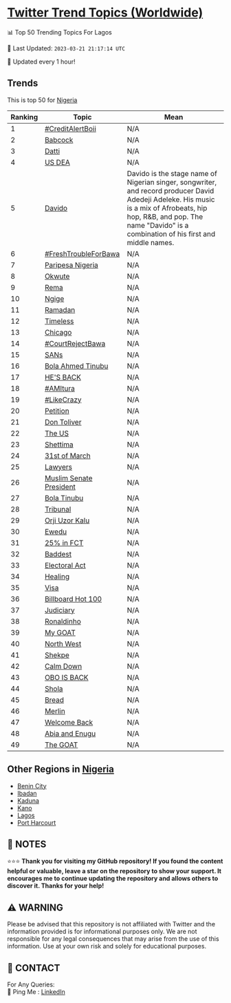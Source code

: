 [Twitter Trend Topics (Worldwide)](https://github.com/ErcinDedeoglu/Twitter-Trend-Topics)
==========


📊 Top 50 Trending Topics For Lagos

📆 Last Updated: `2023-03-21 21:17:14 UTC`

🔧 Updated every 1 hour!


## Trends

This is top 50 for [Nigeria](</Nigeria>)

| Ranking | Topic | Mean |
| ------- | ------------ | ------------ |
| 1 | [#CreditAlertBoii](http://twitter.com/search?q=%23CreditAlertBoii) | N/A |
| 2 | [Babcock](http://twitter.com/search?q=Babcock) | N/A |
| 3 | [Datti](http://twitter.com/search?q=Datti) | N/A |
| 4 | [US DEA](http://twitter.com/search?q=US+DEA) | N/A |
| 5 | [Davido](http://twitter.com/search?q=Davido) | Davido is the stage name of Nigerian singer, songwriter, and record producer David Adedeji Adeleke. His music is a mix of Afrobeats, hip hop, R&B, and pop. The name "Davido" is a combination of his first and middle names. |
| 6 | [#FreshTroubleForBawa](http://twitter.com/search?q=%23FreshTroubleForBawa) | N/A |
| 7 | [Paripesa Nigeria](http://twitter.com/search?q=Paripesa+Nigeria) | N/A |
| 8 | [Okwute](http://twitter.com/search?q=Okwute) | N/A |
| 9 | [Rema](http://twitter.com/search?q=Rema) | N/A |
| 10 | [Ngige](http://twitter.com/search?q=Ngige) | N/A |
| 11 | [Ramadan](http://twitter.com/search?q=Ramadan) | N/A |
| 12 | [Timeless](http://twitter.com/search?q=Timeless) | N/A |
| 13 | [Chicago](http://twitter.com/search?q=Chicago) | N/A |
| 14 | [#CourtRejectBawa](http://twitter.com/search?q=%23CourtRejectBawa) | N/A |
| 15 | [SANs](http://twitter.com/search?q=SANs) | N/A |
| 16 | [Bola Ahmed Tinubu](http://twitter.com/search?q=Bola+Ahmed+Tinubu) | N/A |
| 17 | [HE'S BACK](http://twitter.com/search?q=HE%27S+BACK) | N/A |
| 18 | [#AMItura](http://twitter.com/search?q=%23AMItura) | N/A |
| 19 | [#LikeCrazy](http://twitter.com/search?q=%23LikeCrazy) | N/A |
| 20 | [Petition](http://twitter.com/search?q=Petition) | N/A |
| 21 | [Don Toliver](http://twitter.com/search?q=Don+Toliver) | N/A |
| 22 | [The US](http://twitter.com/search?q=The+US) | N/A |
| 23 | [Shettima](http://twitter.com/search?q=Shettima) | N/A |
| 24 | [31st of March](http://twitter.com/search?q=31st+of+March) | N/A |
| 25 | [Lawyers](http://twitter.com/search?q=Lawyers) | N/A |
| 26 | [Muslim Senate President](http://twitter.com/search?q=Muslim+Senate+President) | N/A |
| 27 | [Bola Tinubu](http://twitter.com/search?q=Bola+Tinubu) | N/A |
| 28 | [Tribunal](http://twitter.com/search?q=Tribunal) | N/A |
| 29 | [Orji Uzor Kalu](http://twitter.com/search?q=Orji+Uzor+Kalu) | N/A |
| 30 | [Ewedu](http://twitter.com/search?q=Ewedu) | N/A |
| 31 | [25% in FCT](http://twitter.com/search?q=25%25+in+FCT) | N/A |
| 32 | [Baddest](http://twitter.com/search?q=Baddest) | N/A |
| 33 | [Electoral Act](http://twitter.com/search?q=Electoral+Act) | N/A |
| 34 | [Healing](http://twitter.com/search?q=Healing) | N/A |
| 35 | [Visa](http://twitter.com/search?q=Visa) | N/A |
| 36 | [Billboard Hot 100](http://twitter.com/search?q=Billboard+Hot+100) | N/A |
| 37 | [Judiciary](http://twitter.com/search?q=Judiciary) | N/A |
| 38 | [Ronaldinho](http://twitter.com/search?q=Ronaldinho) | N/A |
| 39 | [My GOAT](http://twitter.com/search?q=My+GOAT) | N/A |
| 40 | [North West](http://twitter.com/search?q=North+West) | N/A |
| 41 | [Shekpe](http://twitter.com/search?q=Shekpe) | N/A |
| 42 | [Calm Down](http://twitter.com/search?q=Calm+Down) | N/A |
| 43 | [OBO IS BACK](http://twitter.com/search?q=OBO+IS+BACK) | N/A |
| 44 | [Shola](http://twitter.com/search?q=Shola) | N/A |
| 45 | [Bread](http://twitter.com/search?q=Bread) | N/A |
| 46 | [Merlin](http://twitter.com/search?q=Merlin) | N/A |
| 47 | [Welcome Back](http://twitter.com/search?q=Welcome+Back) | N/A |
| 48 | [Abia and Enugu](http://twitter.com/search?q=Abia+and+Enugu) | N/A |
| 49 | [The GOAT](http://twitter.com/search?q=The+GOAT) | N/A |



## Other Regions in [Nigeria](</Nigeria>)

* [Benin City](</Nigeria/Benin City.md>)
* [Ibadan](</Nigeria/Ibadan.md>)
* [Kaduna](</Nigeria/Kaduna.md>)
* [Kano](</Nigeria/Kano.md>)
* [Lagos](</Nigeria/Lagos.md>)
* [Port Harcourt](</Nigeria/Port Harcourt.md>)



## 📝 NOTES

⭐⭐⭐ **Thank you for visiting my GitHub repository! If you found the content helpful or valuable, leave a star on the repository to show your support. It encourages me to continue updating the repository and allows others to discover it. Thanks for your help!**


## ⚠️ WARNING

Please be advised that this repository is not affiliated with Twitter and the information provided is for informational purposes only. We are not responsible for any legal consequences that may arise from the use of this information. Use at your own risk and solely for educational purposes.


## 📨 CONTACT

 For Any Queries:  
            🏓 Ping Me : [LinkedIn](https://www.linkedin.com/in/ercindedeoglu/)
